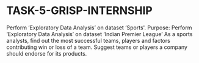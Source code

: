 # TASK-5-GRISP-INTERNSHIP
Perform ‘Exploratory Data Analysis’ on dataset ‘Sports'. Purpose: Perform ‘Exploratory Data Analysis’ on dataset ‘Indian Premier League’ As a sports analysts, find out the most successful teams, players and factors contributing win or loss of a team. Suggest teams or players a company should endorse for its products.
